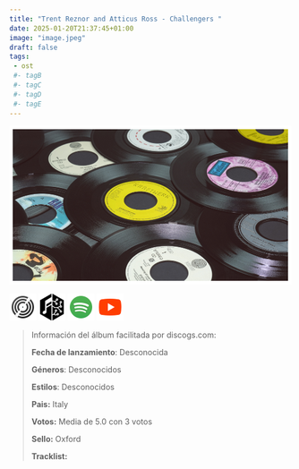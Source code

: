 ```yaml
---
title: "Trent Reznor and Atticus Ross - Challengers "
date: 2025-01-20T21:37:45+01:00
image: "image.jpeg"
draft: false
tags:
 - ost
 #- tagB
 #- tagC
 #- tagD
 #- tagE
---
```

![cover](image.jpeg (Trent-Reznor-and-Atticus-Ross - Challengers-))
 
[![discogs](../links/svg/discogs.png (discogs))](https://www.discogs.com/master/3642009 )
[![musicbrainz](../links/svg/musicbrainz.png (musicbrainz))](https://musicbrainz.org/release/d92b6d1b-f8d0-46d7-b5db-abead4a47baa)
[![spotify](../links/svg/spotify.png (putify))](https://open.spotify.com/album/2NHhf3qtcoVPDEb03G8RFv)
[![youtube](../links/svg/youtube.png (youtube))](https://www.youtube.com/playlist?list=PLRW80bBvVD3V5exsDBVoe_3hFh7gP8SqK)
 
<!-- [![bandcamp](../links/svg/bandcamp.png (bandcamp))](error) error busqueda -->
<!-- [![lastfm](../links/svg/lastfm.png (lastfm))]() -->
<!-- [![wikipedia](../links/svg/wikipedia.png (wikipedia))]() -->
 
> Información del álbum facilitada por discogs.com:
> 
> **Fecha de lanzamiento**: Desconocida
> 
> **Géneros**: Desconocidos
> 
> **Estilos**: Desconocidos
> 
> **Pais:** Italy
> 
> **Votos:** Media de 5.0 con 3 votos
> 
> **Sello:** Oxford
> 
> **Tracklist:**
> 
> 
